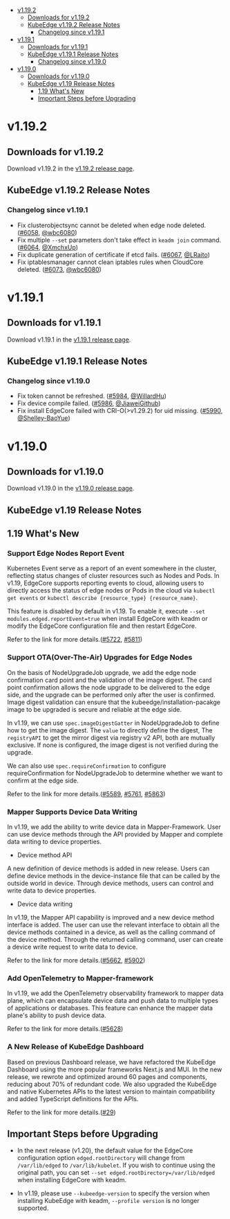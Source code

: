 * [v1.19.2](#v1192)
    * [Downloads for v1.19.2](#downloads-for-v1192)
    * [KubeEdge v1.19.2 Release Notes](#kubeedge-v1192-release-notes)
        * [Changelog since v1.19.1](#changelog-since-v1191)
* [v1.19.1](#v1191)
    * [Downloads for v1.19.1](#downloads-for-v1191)
    * [KubeEdge v1.19.1 Release Notes](#kubeedge-v1191-release-notes)
        * [Changelog since v1.19.0](#changelog-since-v1190)
* [v1.19.0](#v1190)
    * [Downloads for v1.19.0](#downloads-for-v1190)
    * [KubeEdge v1.19 Release Notes](#kubeedge-v119-release-notes)
        * [1.19 What's New](#119-whats-new)
        * [Important Steps before Upgrading](#important-steps-before-upgrading)

# v1.19.2

## Downloads for v1.19.2

Download v1.19.2 in the [v1.19.2 release page](https://github.com/kubeedge/kubeedge/releases/tag/v1.19.2).

## KubeEdge v1.19.2 Release Notes

### Changelog since v1.19.1

- Fix clusterobjectsync cannot be deleted when edge node deleted. ([#6058](https://github.com/kubeedge/kubeedge/pull/6058), [@wbc6080](https://github.com/wbc6080))
- Fix multiple `--set` parameters don't take effect in `keadm join` command. ([#6064](https://github.com/kubeedge/kubeedge/pull/6064), [@XmchxUp](https://github.com/XmchxUp))
- Fix duplicate generation of certificate if etcd fails. ([#6067](https://github.com/kubeedge/kubeedge/pull/6067), [@LRaito](https://github.com/LRaito))
- Fix iptablesmanager cannot clean iptables rules when CloudCore deleted. ([#6073](https://github.com/kubeedge/kubeedge/pull/6073), [@wbc6080](https://github.com/wbc6080))

# v1.19.1

## Downloads for v1.19.1

Download v1.19.1 in the [v1.19.1 release page](https://github.com/kubeedge/kubeedge/releases/tag/v1.19.1).

## KubeEdge v1.19.1 Release Notes

### Changelog since v1.19.0

- Fix token cannot be refreshed. ([#5984](https://github.com/kubeedge/kubeedge/pull/5984), [@WillardHu](https://github.com/WillardHu))
- Fix device compile failed. ([#5986](https://github.com/kubeedge/kubeedge/pull/5986), [@JiaweiGithub](https://github.com/JiaweiGithub))
- Fix install EdgeCore failed with CRI-O(>v1.29.2) for uid missing. ([#5990](https://github.com/kubeedge/kubeedge/pull/5990), [@Shelley-BaoYue](https://github.com/Shelley-BaoYue))

# v1.19.0

## Downloads for v1.19.0

Download v1.19.0 in the [v1.19.0 release page](https://github.com/kubeedge/kubeedge/releases/tag/v1.19.0).

## KubeEdge v1.19 Release Notes

## 1.19 What's New

### Support Edge Nodes Report Event

Kubernetes Event serve as a report of an event somewhere in the cluster, reflecting status changes of cluster resources such as Nodes and Pods. In v1.19, EdgeCore supports reporting events to cloud, allowing users to directly access the status of edge nodes or Pods in the cloud via `kubectl get events` or `kubectl describe {resource_type} {resource_name}`.

This feature is disabled by default in v1.19. To enable it, execute `--set modules.edged.reportEvent=true` when install EdgeCore with keadm or modify the EdgeCore configuration file and then restart EdgeCore.

Refer to the link for more details.([#5722](https://github.com/kubeedge/kubeedge/pull/5722), [#5811](https://github.com/kubeedge/kubeedge/pull/5811))

### Support OTA(Over-The-Air) Upgrades for Edge Nodes

On the basis of NodeUpgradeJob upgrade, we add the edge node confirmation card point and the validation of the image digest. The card point confirmation allows the node upgrade to be delivered to the edge side, and the upgrade can be performed only after the user is confirmed. Image digest validation can ensure that the kubeedge/installation-pacakge image to be upgraded is secure and reliable at the edge side.

In v1.19, we can use `spec.imageDigestGatter` in NodeUpgradeJob to define how to get the image digest. The `value` to directly define the digest, The `registryAPI` to get the mirror digest via registry v2 API, both are mutually exclusive. If none is configured, the image digest is not verified during the upgrade. 

We can also use `spec.requireConfirmation` to configure requireConfirmation for NodeUpgradeJob to determine whether we want to confirm at the edge side.

Refer to the link for more details.([#5589](https://github.com/kubeedge/kubeedge/issues/5589), [#5761](https://github.com/kubeedge/kubeedge/pull/5761), [#5863](https://github.com/kubeedge/kubeedge/pull/5863))

### Mapper Supports Device Data Writing

In v1.19, we add the ability to write device data in Mapper-Framework. User can use device methods through the API provided by Mapper and complete data writing to device properties.

- Device method API

A new definition of device methods is added in new release. Users can define device methods in the device-instance file that can be called by the outside world in device. Through device methods, users can control and write data to device properties.

- Device data writing

In v1.19, the Mapper API capability is improved and a new device method interface is added. The user can use the relevant interface to obtain all the device methods contained in a device, as well as the calling command of the device method.  Through the returned calling command, user can create a device write request to write data to device.

Refer to the link for more details.([#5662](https://github.com/kubeedge/kubeedge/pull/5662), [#5902](https://github.com/kubeedge/kubeedge/pull/5902))

### Add OpenTelemetry to Mapper-framework

In v1.19, we add the OpenTelemetry observability framework to mapper data plane, which can encapsulate device data and push data to multiple types of applications or databases. This feature can enhance the mapper data plane's ability to push device data.

Refer to the link for more details.([#5628](https://github.com/kubeedge/kubeedge/pull/5628))

### A New Release of KubeEdge Dashboard

Based on previous Dashboard release, we have refactored the KubeEdge Dashboard using the more popular frameworks Next.js and MUI. In the new release, we rewrote and optimized around 60 pages and components, reducing about 70% of redundant code. We also upgraded the KubeEdge and native Kubernetes APIs to the latest version to maintain compatibility and added TypeScript definitions for the APIs.

Refer to the link for more details.([#29](https://github.com/kubeedge/dashboard/pull/29))

## Important Steps before Upgrading

- In the next release (v1.20), the default value for the EdgeCore configuration option `edged.rootDirectory` will change from `/var/lib/edged` to `/var/lib/kubelet`. If you wish to continue using the original path, you can set `--set edged.rootDirectory=/var/lib/edged` when installing EdgeCore with keadm.

- In v1.19, please use `--kubeedge-version` to specify the version when installing KubeEdge with keadm, `--profile version` is no longer supported. 